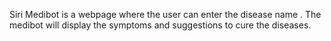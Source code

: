 Siri Medibot is a webpage where the user can enter the disease name . The medibot will display the symptoms and suggestions to cure the diseases.

